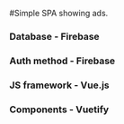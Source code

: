#Simple SPA showing ads. 
### Database - Firebase
### Auth method - Firebase
### JS framework - Vue.js
### Components - Vuetify
